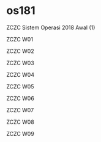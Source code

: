 # os181
ZCZC Sistem Operasi 2018 Awal (1)

ZCZC W01

ZCZC W02

ZCZC W03

ZCZC W04

ZCZC W05 

ZCZC W06

ZCZC W07

ZCZC W08

ZCZC W09
